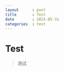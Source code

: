 ```yaml
---
layout      : post
title       : Test
date        : 2015-05-31
categories  : test
---
```


# Test
> 测试